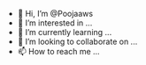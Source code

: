 - 👋 Hi, I’m @Poojaaws
- 👀 I’m interested in ...
- 🌱 I’m currently learning ...
- 💞️ I’m looking to collaborate on ...
- 📫 How to reach me ...

<!---
Poojaaws/Poojaaws is a ✨ special ✨ repository because its `README.md` (this file) appears on your GitHub profile.
You can click the Preview link to take a look at your changes.
--->
